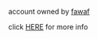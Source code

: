 account owned by [fawaf](https://github.com/fawaf)

click [HERE](https://www.waf.hk/okta) for more info
